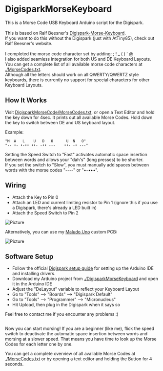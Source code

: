 # DigisparkMorseKeyboard

This is a Morse Code USB Keyboard Arduino script for the Digispark.\
\
This is based on Ralf Beesner's [Digispark-Morse-Keyboard](http://www.elektronik-labor.de/Arduino/Digispark-Morsekeyboard.html).\
If you want to do this without the Digispark (just with AtTiny85), check out Ralf Beesner's website.\
\
I completed the morse code character set by adding: ; ! _ ( ) ' @\
I also added seamless integration for both US and DE Keyboard Layouts.\
You can get a complete list of all available morse code characters at [./MorseCodes.txt](https://raw.githubusercontent.com/maludo99/DigisparkMorseKeyboard/master/MorseCodes.txt).\
Although all the letters should work on all QWERTY/QWERTZ style keyboards, there is currently no support for special characters for other Keyboard Layouts.

## How It Works

Visit [DigisparkMorseCode/MorseCodes.txt](https://raw.githubusercontent.com/maludo99/DigisparkMorseKeyboard/master/MorseCodes.txt), or open a Text Editor and hold the key down for 4sec. It prints out all available Morse Codes. Hold down the key to switch between DE and US keyboard layout.

Example:

    "M  A   L    U   D   O      U  N   O"
    "-- •- •-•• ••- -•• ---    ••- -• ---"


Setting the Speed Switch to "Fast" activates automatic space insertion between words and allows your "dah's" (long presses) to be shorter.\
If you set the switch to "Slow", you must manually add spaces between words with the morse codes "----" or "•-•••".

## Wiring

* Attach the Key to Pin 0
* Attach an LED and current limiting resistor to Pin 1 (ignore this if you use a Digispark, there's already a LED built in)
* Attach the Speed Switch to Pin 2

![Picture](https://github.com/maludo99/DigisparkMorseKeyboard/blob/master/Images/MaludoUnoFritzing.jpg?raw=true)

Alternatively, you can use my [Maludo Uno](https://github.com/maludo99/MaludoUno) custom PCB:

![Picture](https://github.com/maludo99/DigisparkMorseKeyboard/blob/master/Images/MaludoUno.jpg?raw=true)


## Software Setup

* Follow the official [Digispark setup guide](https://digistump.com/wiki/digispark/tutorials/connecting) for setting up the Arduino IDE and installing drivers.
* Download my Arduino project from [./DigisparkMorseKeyboard](https://github.com/maludo99/DigisparkMorseKeyboard/tree/master/DigisparkMorseKeyboard) and open it in the Arduino IDE
* Adjust the "DeLayout" variable to reflect your Keyboard Layout
* Go to "Tools" --> "Boards" --> "Digispark Default"
* Go to "Tools" --> "Programmer" --> "Micronucleus"
* Hit Upload, then plug in the Digispark when it says so

Feel free to contact me if you encounter any problems :)


## 

Now you can start morsing! If you are a beginner (like me), flick the speed switch to deactivate the automatic space insertion between words and morsing at a slower speed. That means you have time to look up the Morse Codes for each letter one by one.

You can get a complete overview of all available Morse Codes at [./MorseCodes.txt](https://raw.githubusercontent.com/maludo99/DigisparkMorseKeyboard/master/MorseCodes.txt) or by opening a text editor and holding the Button for 4 seconds.
 

